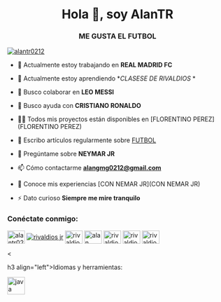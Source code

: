 <h1 align="center">Hola 👋, soy AlanTR</h1>
<h3 align="center">ME GUSTA EL FUTBOL</h3>

<p align="left"> <a href="https: //github.com/ryo-ma/github-profile-tropico"><img src="https://github-profile-tropico.vercel.app/?username=alantr0212" alt="alantr0212" /></a> </p>

- 🔭 Actualmente estoy trabajando en **REAL MADRID FC**

- 🌱 Actualmente estoy aprendiendo **CLASESE DE RIVALDIOS* *

- 👯 Busco colaborar en **LEO MESSI**

- 🤝 Busco ayuda con **CRISTIANO RONALDO**

- 👨‍💻 Todos mis proyectos están disponibles en [FLORENTINO PEREZ](FLORENTINO PEREZ)

- 📝 Escribo artículos regularmente sobre [FUTBOL](FUTBOL)

- 💬 Pregúntame sobre **NEYMAR JR**

- 📫 Cómo contactarme **alangmg0212@gmail.com**

- 📄 Conoce mis experiencias [CON NEMAR JR](CON NEMAR JR)

- ⚡ Dato curioso **Siempre me mire tranquilo**

<h3 align="left">Conéctate conmigo:</h3>
<p align="left ">
<a href="https://dev.to/alantr0212" target="blank"><img align="center" src="https://raw.githubusercontent.com/rahuldkjain/github-profile-readme -generator/master/src/images/icons/Social/devto.svg" alt="alantr0212" height="30" width="40" /></a> <a href="
https://linkedin.com /in/rivaldios jr" target="blank"><img align="center" src="https://raw.githubusercontent.com/rahuldkjain/github-profile-readme-generator/master/src/images/icons/ Social/vinculado en alt.svg" alt="rivaldios jr" altura="30" ancho="40" /></a>
<a href="https://codesandbox.com/rivaldios jr" target="blank"><img align="center" src="https://raw.githubusercontent.com/rahuldkjain/github-profile-readme- generador/master/src/images/icons/Social/codesandbox.svg" alt="rivaldios jr" height="30" width="40" /></a> <a href="
https://fb.com /alan maldonado" target="blank"><img align="center" src="https://raw.githubusercontent.com/rahuldkjain/github-profile-readme-generator/master/src/images/icons/Social/ facebook.svg" alt="alan maldonado" height="30" width="40" /></a>
<a href="https://dribbble.com/rivaldios jr" target="blank"><img align="center" src="https://raw.githubusercontent.com/rahuldkjain/github-profile-readme-generator/master/src/images/icons/Social/dribbble.svg" alt="rivaldios jr" height="30" width="40" /></a>
<a href="https://hashnode.com/rivaldios jr" target="blank"><img align="center" src="https://raw.githubusercontent.com/rahuldkjain/github-profile-readme- generador/master/src/images/icons/Social/hashnode.svg" alt="rivaldios jr" height="30" width="40" /></a> <a href="
https://www.youtube .com/c/rivaldios" target="blank"><img align="center" src="https://raw.githubusercontent.com/rahuldkjain/github-profile-readme-generator/master/src/images/icons /Social/youtube.svg" alt="rivaldios" height="30" width="40" /></a> </p>
<

h3 align="left">Idiomas y herramientas:</h3>
<p align="left"> <a href="https://www.java.com" target="_blank" rel="noreferrer"> <img src="https://raw.githubusercontent.com/devicons /devicon/master/icons/java/java-original.svg" alt="java" width="40" height="40"/> </a> </p>
